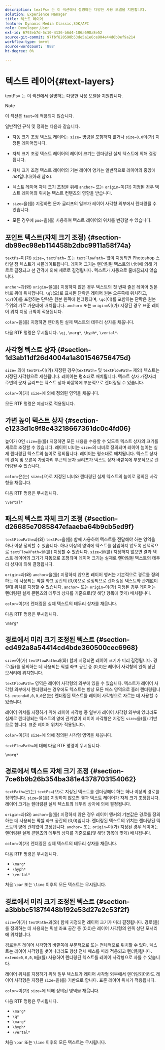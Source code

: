 ```yaml
---
description: textPs= 는 이 섹션에서 설명하는 다양한 사용 모델을 지원합니다.
solution: Experience Manager
title: 텍스트 레이어
feature: Dynamic Media Classic,SDK/API
role: Developer,User
exl-id: 6793eb7d-6c10-4136-b6d4-186a698a8e52
source-git-commit: 97fbf820590b53de5a1e6ce904e44d6b0ef9a214
workflow-type: tm+mt
source-wordcount: '888'
ht-degree: 0%

---
```


# 텍스트 레이어{#text-layers}

textPs= 는 이 섹션에서 설명하는 다양한 사용 모델을 지원합니다.

>[!NOTE]
>
>이 섹션은 `text=`에 적용되지 않습니다.

일반적인 규칙 및 정의는 다음과 같습니다.

* 자동 크기 조정 텍스트 레이어는 `size=` 명령을 포함하지 않거나 `size=0,0`이(가) 지정된 레이어입니다.

* 자체 크기 조정 텍스트 레이어의 레이어 크기는 렌더링된 실제 텍스트에 의해 결정됩니다.
* 자체 크기 조정 텍스트 레이어의 기본 레이어 앵커는 일반적으로 레이어의 중앙에 *not*&#x200B;입니다(아래 참조).
* 텍스트 레이어 자체 크기 조정을 위해 `anchor=` 또는 `origin=`이(가) 지정된 경우 텍스트 레이어의 위치는 텍스트 컨텐츠의 영향을 받습니다.

* `size=`을(를) 지정하면 문자 글리프의 일부가 레이어 사각형 외부에서 렌더링될 수 있습니다.
* 모든 경우에 `pos=`을(를) 사용하여 텍스트 레이어의 위치를 변경할 수 있습니다.

## 포인트 텍스트(자체 크기 조정) {#section-db99ec98eb114458b2dbc9911a58f74a}

`textPs=`이(가) `size=`, `textPath=` 또는 `textFlowPath=` 없이 지정되면 Photoshop 스타일 점 텍스트가 시뮬레이트됩니다. 레이어 크기는 렌더링된 텍스트의 너비에 의해 가로로 결정되고 선 간격에 의해 세로로 결정됩니다. 텍스트가 자동으로 줄바꿈되지 않습니다.

`anchor=`과(와) `origin=`을(를) 지정하지 않은 경우 텍스트의 첫 번째 줄은 레이어 원본 바로 위에 위치합니다. `\ql`(으)로 표시된 단락은 레이어 원본 오른쪽에 위치하고, `\qr`(이)를 포함하는 단락은 원본 왼쪽에 렌더링되며, `\qc`(이)를 포함하는 단락은 원본 주위의 가로 가운데에 배치됩니다. `anchor=` 또는 `origin=`이(가) 지정된 경우 표준 레이어 위치 지정 규칙이 적용됩니다.

`color=`을(를) 지정하면 렌더링된 실제 텍스트의 테두리 상자를 채웁니다.

다음 RTF 명령은 무시됩니다. `\qj`, `\marg*`, `\hyph*`, `\vertal*`.

## 사각형 텍스트 상자 {#section-1d3ab11df26d4004a1a801546756475d}

`size=` 외에 `textPs=`이(가) 지정된 경우(`textPath=` 및 `textFlowPath=` 제외) 텍스트는 지정된 사각형으로 제한됩니다. 레이어는 평소대로 배치됩니다. 텍스트 상자 가장자리 주변의 문자 글리프는 텍스트 상자 바깥쪽에 부분적으로 렌더링될 수 있습니다.

`color=`이(가) `size=`에 의해 정의된 영역을 채웁니다.

모든 RTF 명령은 예상대로 적용됩니다.

## 가변 높이 텍스트 상자 {#section-e1233d1c9f8e43218667361dc0c4fd06}

높이가 0인 `size=`을(를) 지정하면 모든 내용을 수용할 수 있도록 텍스트 상자의 크기를 세로로 조정할 수 있습니다. 레이어 너비는 `size=`의 너비로 정의되며 레이어 높이는 실제 렌더링된 텍스트의 높이로 정의됩니다. 레이어는 평소대로 배치됩니다. 텍스트 상자의 왼쪽 및 오른쪽 가장자리 부근의 문자 글리프가 텍스트 상자 바깥쪽에 부분적으로 렌더링될 수 있습니다.

`color=`은(는) `size=`(으)로 지정된 너비와 렌더링된 실제 텍스트의 높이로 정의된 사각형을 채웁니다.

다음 RTF 명령은 무시됩니다.

`\vertal*`

## 패스의 텍스트 자체 크기 조정 {#section-d26685e7085847efaaeba64b9cb5ed9f}

`textFlowPath=`과(와) `textPs=`을(를) 함께 사용하여 텍스트를 전달해야 하는 영역을 하나 이상 정의할 수 있습니다. 하나 이상의 영역에 텍스트를 삽입하지 않도록 선택적으로 `textFlowXPath=`을(를) 지정할 수 있습니다. `size=`을(를) 지정하지 않으면 결과 텍스트 레이어의 크기가 자동으로 조정되며 레이어 크기는 실제로 렌더링된 텍스트의 테두리 상자에 의해 결정됩니다.

`origin=`과(와) `anchor=`을(를) 지정하지 않으면 레이어 앵커는 기본적으로 경로를 정의하는 데 사용되는 픽셀 좌표 공간의 (0,0)으로 설정되므로 렌더링된 텍스트와 관계없이 절대 위치를 지정할 수 있습니다. `anchor=` 또는 `origin=`이(가) 지정된 경우 레이어는 렌더링된 실제 콘텐츠의 테두리 상자를 기준으로(및 해당 항목에 맞게) 배치됩니다.

`color=`이(가) 렌더링된 실제 텍스트의 테두리 상자를 채웁니다.

다음 RTF 명령은 무시됩니다.

`\marg*`

## 경로에서 미리 크기 조정된 텍스트 {#section-ed492a8a54414cd4bde360500cec6968}

`size=`이(가) `textFlowPath=`과(와) 함께 지정되면 레이어 크기가 미리 결정됩니다. 경로(들)를 정의하는 데 사용되는 픽셀 좌표 공간 중 (0,0)은 레이어 사각형의 왼쪽 상단 모서리에 위치합니다.

`textFlowPath=` 영역은 레이어 사각형의 외부에 있을 수 있습니다. 텍스트가 레이어 사각형 외부에서 렌더링되는 경우에도 텍스트는 항상 모든 패스 영역으로 흘러 렌더링됩니다. `extend=0,0,0,0`은(는) 렌더링된 텍스트를 레이어 사각형으로 자르는 데 사용할 수 있습니다.

레이어 위치를 지정하기 위해 레이어 사각형 중 일부가 레이어 사각형 외부에 있더라도 실제로 렌더링되는 텍스트의 양에 관계없이 레이어 사각형은 지정된 `size=`을(를) 기반으로 합니다. 표준 레이어 위치가 적용됩니다.

`color=`이(가) `size=`에 의해 정의된 사각형 영역을 채웁니다.

`textFlowPath=`에 대해 다음 RTF 명령이 무시됩니다.

`\marg*`

## 경로에서 텍스트 자체 크기 조정 {#section-7ce6b9b26b354ba381e4378703154062}

`textPath=`은(는) `textPs=`(으)로 지정된 텍스트를 렌더링해야 하는 하나 이상의 경로를 정의합니다. `size=`을(를) 지정하지 않으면 결과 텍스트 레이어가 자체 크기 조정됩니다. 레이어 크기는 렌더링된 실제 텍스트의 테두리 상자에 의해 결정됩니다.

`origin=`과(와) `anchor=`을(를) 지정하지 않은 경우 레이어 앵커의 기본값은 경로를 정의하는 데 사용되는 픽셀 좌표 공간의 (0,0)입니다. 렌더링된 텍스트의 위치는 렌더링된 텍스트의 양에 관계없이 고정됩니다. `anchor=` 또는 `origin=`이(가) 지정된 경우 레이어는 렌더링된 실제 콘텐츠의 테두리 상자를 기준으로(및 해당 항목에 맞게) 배치됩니다.

`color=`이(가) 렌더링된 실제 텍스트의 테두리 상자를 채웁니다.

다음 RTF 명령은 무시됩니다.

* `\marg*`
* `\hyph*`
* `\vertal*`

처음 `\par` 또는 `\line` 이후의 모든 텍스트는 무시됩니다.

## 경로에서 미리 크기 조정된 텍스트 {#section-a3bbbc5187f448b192e53d27e2c53f2f}

`size=`이(가) `textPath=`과(와) 함께 지정되면 레이어 크기가 미리 결정됩니다. 경로(들)를 정의하는 데 사용되는 픽셀 좌표 공간 중 (0,0)은 레이어 사각형의 왼쪽 상단 모서리에 위치합니다.

경로들은 레이어 사각형의 바깥쪽에 부분적으로 또는 전체적으로 위치할 수 있다. 텍스트는 레이어 사각형을 벗어나더라도 항상 전체 패스를 따라 적용되고 렌더링됩니다. `extend=0,0,0,0`을(를) 사용하여 렌더링된 텍스트를 레이어 사각형으로 자를 수 있습니다.

레이어 위치를 지정하기 위해 일부 텍스트가 레이어 사각형 외부에서 렌더링되더라도 레이어 사각형은 지정된 `size=`을(를) 기반으로 합니다. 표준 레이어 위치가 적용됩니다.

`color=`이(가) `size=`에 의해 정의된 영역을 채웁니다.

다음 RTF 명령은 무시됩니다.

* `\marg*`
* `\q*`
* `\marg*`
* `\hyph*`
* `\vertal*`

처음 `\par` 또는 `\line` 이후의 모든 텍스트는 무시됩니다.
